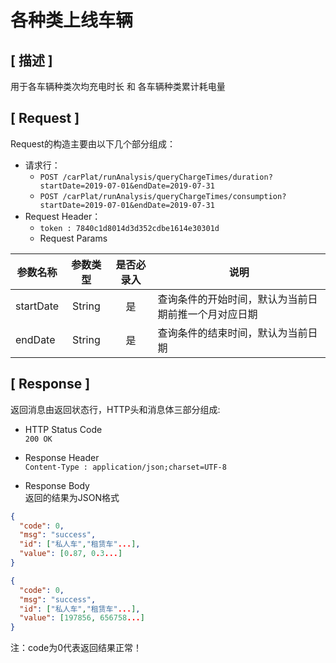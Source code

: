 # 各种类上线车辆

## [ 描述 ]

用于各车辆种类次均充电时长 和 各车辆种类累计耗电量

## [ Request ]

Request的构造主要由以下几个部分组成：

+ 请求行：
  + `POST /carPlat/runAnalysis/queryChargeTimes/duration?startDate=2019-07-01&endDate=2019-07-31`
  + `POST /carPlat/runAnalysis/queryChargeTimes/consumption?startDate=2019-07-01&endDate=2019-07-31`
+ Request Header：
  + `token : 7840c1d8014d3d352cdbe1614e30301d`
  + Request Params  

参数名称|参数类型|是否必录入|说明
--|:--:|:--:|--
startDate | String | 是 | 查询条件的开始时间，默认为当前日期前推一个月对应日期
endDate | String | 是 | 查询条件的结束时间，默认为当前日期

## [ Response ]

返回消息由返回状态行，HTTP头和消息体三部分组成:

+ HTTP Status Code  
`200 OK`

+ Response Header  
`Content-Type : application/json;charset=UTF-8`

+ Response Body  
返回的结果为JSON格式

``` json
{
  "code": 0,
  "msg": "success",
  "id": ["私人车","租赁车"...],
  "value": [0.87, 0.3...]
}

{
  "code": 0,
  "msg": "success",
  "id": ["私人车","租赁车"...],
  "value": [197856, 656758...]
}
```

注：code为0代表返回结果正常！
